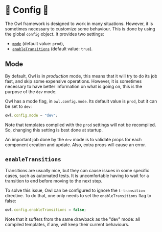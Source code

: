 # 🦉 Config 🦉

The Owl framework is designed to work in many situations. However, it is
sometimes necessary to customize some behaviour. This is done by using the
global `config` object. It provides two settings:

- [`mode`](#mode) (default value: `prod`),
- [`enableTransitions`](#enabletransitions) (default value: `true`).

## Mode

By default, Owl is in _production_ mode, this means that it will try to do its
job fast, and skip some expensive operations. However, it is sometimes necessary
to have better information on what is going on, this is the purpose
of the `dev` mode.

Owl has a mode flag, in `owl.config.mode`. Its default value is `prod`, but
it can be set to `dev`:

```js
owl.config.mode = "dev";
```

Note that templates compiled with the `prod` settings will not be recompiled.
So, changing this setting is best done at startup.

An important job done by the `dev` mode is to validate props for each component
creation and update. Also, extra props will cause an error.

## `enableTransitions`

Transitions are usually nice, but they can cause issues in some specific cases,
such as automated tests. It is uncomfortable having to wait for a transition
to end before moving to the next step.

To solve this issue, Owl can be configured to ignore the `t-transition` directive.
To do that, one only needs to set the `enableTransitions` flag to false:

```js
owl.config.enableTransitions = false;
```

Note that it suffers from the same drawback as the "dev" mode: all compiled
templates, if any, will keep their current behaviours.

